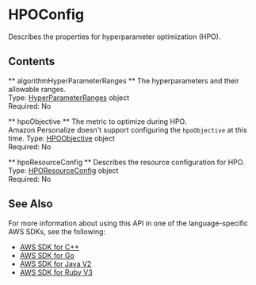 # HPOConfig<a name="API_HPOConfig"></a>

Describes the properties for hyperparameter optimization \(HPO\)\.

## Contents<a name="API_HPOConfig_Contents"></a>

 ** algorithmHyperParameterRanges **   <a name="personalize-Type-HPOConfig-algorithmHyperParameterRanges"></a>
The hyperparameters and their allowable ranges\.  
Type: [HyperParameterRanges](API_HyperParameterRanges.md) object  
Required: No

 ** hpoObjective **   <a name="personalize-Type-HPOConfig-hpoObjective"></a>
The metric to optimize during HPO\.  
Amazon Personalize doesn't support configuring the `hpoObjective` at this time\.
Type: [HPOObjective](API_HPOObjective.md) object  
Required: No

 ** hpoResourceConfig **   <a name="personalize-Type-HPOConfig-hpoResourceConfig"></a>
Describes the resource configuration for HPO\.  
Type: [HPOResourceConfig](API_HPOResourceConfig.md) object  
Required: No

## See Also<a name="API_HPOConfig_SeeAlso"></a>

For more information about using this API in one of the language\-specific AWS SDKs, see the following:
+  [ AWS SDK for C\+\+](https://docs.aws.amazon.com/goto/SdkForCpp/personalize-2018-05-22/HPOConfig) 
+  [ AWS SDK for Go](https://docs.aws.amazon.com/goto/SdkForGoV1/personalize-2018-05-22/HPOConfig) 
+  [ AWS SDK for Java V2](https://docs.aws.amazon.com/goto/SdkForJavaV2/personalize-2018-05-22/HPOConfig) 
+  [ AWS SDK for Ruby V3](https://docs.aws.amazon.com/goto/SdkForRubyV3/personalize-2018-05-22/HPOConfig) 